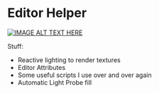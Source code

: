 # Editor Helper

[![IMAGE ALT TEXT HERE](https://img.youtube.com/vi/S4rxrnkcLYM/0.jpg)]([https://www.youtube.com/watch?v=S4rxrnkcLYM](https://youtu.be/S4rxrnkcLYM))

Stuff: 
- Reactive lighting to render textures
- Editor Attributes
- Some useful scripts I use over and over again
- Automatic Light Probe fill
